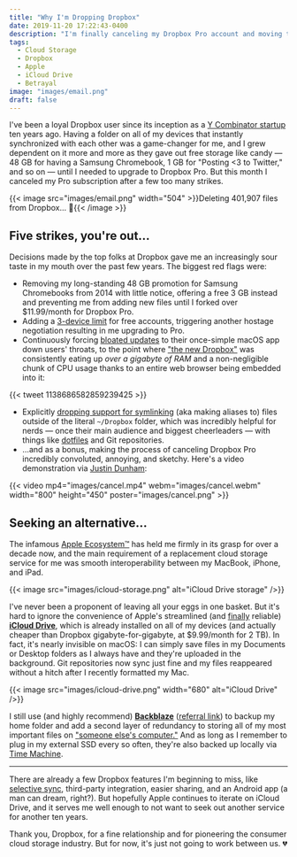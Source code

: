 ```yaml
---
title: "Why I'm Dropping Dropbox"
date: 2019-11-20 17:22:43-0400
description: "I'm finally canceling my Dropbox Pro account and moving to iCloud Drive for synchronized cloud storage."
tags:
  - Cloud Storage
  - Dropbox
  - Apple
  - iCloud Drive
  - Betrayal
image: "images/email.png"
draft: false
---
```


I've been a loyal Dropbox user since its inception as a [Y Combinator startup](https://www.ycombinator.com/apply/dropbox/) ten years ago. Having a folder on all of my devices that instantly synchronized with each other was a game-changer for me, and I grew dependent on it more and more as they gave out free storage like candy — 48 GB for having a Samsung Chromebook, 1 GB for "Posting <3 to Twitter," and so on — until I needed to upgrade to Dropbox Pro. But this month I canceled my Pro subscription after a few too many strikes.

{{< image src="images/email.png" width="504" >}}Deleting 401,907 files from Dropbox... 😬{{< /image >}}


## Five strikes, you're out...

Decisions made by the top folks at Dropbox gave me an increasingly sour taste in my mouth over the past few years. The biggest red flags were:

- Removing my long-standing 48 GB promotion for Samsung Chromebooks from 2014 with little notice, offering a free 3 GB instead and preventing me from adding new files until I forked over $11.99/month for Dropbox Pro.
- Adding a [3-device limit](https://help.dropbox.com/account/computer-limit) for free accounts, triggering another hostage negotiation resulting in me upgrading to Pro.
- Continuously forcing [bloated updates](https://www.theverge.com/2019/6/11/18661673/new-dropbox-desktop-app-google-docs-slack-atlassian) to their once-simple macOS app down users' throats, to the point where ["the new Dropbox"](https://blog.dropbox.com/topics/product-tips/new-dropbox) was consistently eating up _over a gigabyte of RAM_ and a non-negligible chunk of CPU usage thanks to an entire web browser being embedded into it:

{{< tweet 1138686582859239425 >}}

- Explicitly [dropping support for symlinking](https://news.ycombinator.com/item?id=20844363) (aka making aliases to) files outside of the literal `~/Dropbox` folder, which was incredibly helpful for nerds — once their main audience and biggest cheerleaders — with things like [dotfiles](https://github.com/jakejarvis/dotfiles) and Git repositories.
- ...and as a bonus, making the process of canceling Dropbox Pro incredibly convoluted, annoying, and sketchy. Here's a video demonstration via [Justin Dunham](https://twitter.com/jwyattd):

{{< video mp4="images/cancel.mp4" webm="images/cancel.webm" width="800" height="450" poster="images/cancel.png" >}}


## Seeking an alternative...

The infamous [Apple Ecosystem™](https://medium.com/swlh/the-irresistible-lure-of-the-apple-ecosystem-81bf8d66294a) has held me firmly in its grasp for over a decade now, and the main requirement of a replacement cloud storage service for me was smooth interoperability between my MacBook, iPhone, and iPad.

{{< image src="images/icloud-storage.png" alt="iCloud Drive storage" />}}

I've never been a proponent of leaving all your eggs in one basket. But it's hard to ignore the convenience of Apple's streamlined (and [finally](https://www.imore.com/developers-encounter-major-icloud-issues-ios-13-beta) reliable) [**iCloud Drive**](https://www.apple.com/icloud/), which is already installed on all of my devices (and actually cheaper than Dropbox gigabyte-for-gigabyte, at $9.99/month for 2 TB). In fact, it's nearly invisible on macOS: I can simply save files in my Documents or Desktop folders as I always have and they're uploaded in the background. Git repositories now sync just fine and my files reappeared without a hitch after I recently formatted my Mac.

{{< image src="images/icloud-drive.png" width="680" alt="iCloud Drive" />}}

I still use (and highly recommend) [**Backblaze**](https://www.backblaze.com/) ([referral link](https://secure.backblaze.com/r/00x84e)) to backup my home folder and add a second layer of redundancy to storing all of my most important files on ["someone else's computer."](https://www.zdnet.com/article/stop-saying-the-cloud-is-just-someone-elses-computer-because-its-not/) And as long as I remember to plug in my external SSD every so often, they're also backed up locally via [Time Machine](https://support.apple.com/en-us/HT201250).

---

There are already a few Dropbox features I'm beginning to miss, like [selective sync](https://help.dropbox.com/installs-integrations/sync-uploads/selective-sync-overview), third-party integration, easier sharing, and an Android app (a man can dream, right?). But hopefully Apple continues to iterate on iCloud Drive, and it serves me well enough to not want to seek out another service for another ten years.

Thank you, Dropbox, for a fine relationship and for pioneering the consumer cloud storage industry. But for now, it's just not going to work between us. 💔
